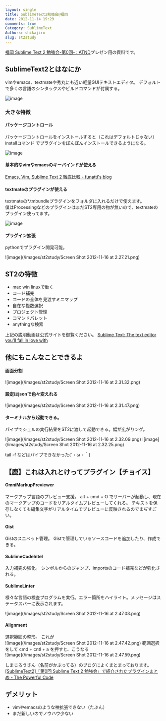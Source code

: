 ```yaml
---
layout: single
title: SublimeText2勉強会@福岡
date: 2012-11-14 19:29
comments: true
Category: SublimeText
Authors: shikajiro
slug: st2study
---
```


[福岡 Sublime Text 2 勉強会-第0回- : ATND](http://atnd.org/events/33785)プレゼン用の資料です。

## SublimeText2とはなにか
vimやemacs、textmateや秀丸にも近い軽量GUIテキストエディタ。
デフォルトで多くの言語のシンタックスやビルドコマンドが付属する。

![image](/images/st2study/st2preview.png)

### 大きな特徴

#### パッケージコントロール
パッケージコントロールをインストールすると（これはデフォルトじゃない）installコマンド でプラグインをぽんぽんインストールできるようになる。

![image](/images/st2study/pkg.png)

#### 基本的なvimやemacsのキーバインドが使える
[Emacs, Vim, Sublime Text 2 徹底比較 - funatti's blog](http://funatti.hatenablog.com/entry/2012/07/13/155629)

#### textmateのプラグインが使える
textmateの*.tmbundleプラグインをフォルダに入れるだけで使えます。  
僕はProcessingなどのプラグインはまだST2専用の物が無いので、textmateのプラグイン使ってます。

![image](/images/st2study/plugin.png)

#### プラグイン拡張
pythonでプラグイン開発可能。

![image](/images/st2study/Screen Shot 2012-11-16 at 2.27.21.png)

## ST2の特徴

* mac win linuxで動く
* コード補完
* コードの全体を見渡すミニマップ
* 自在な複数選択
* プロジェクト管理
* コマンドパレット
* anythingな検索

上記の説明動画は公式サイトを御覧ください。
[Sublime Text: The text editor you'll fall in love with](http://www.sublimetext.com/)

## 他にもこんなことできるよ

#### 画面分割

![image](/images/st2study/Screen Shot 2012-11-16 at 2.31.32.png)

#### 設定はjsonで色々変えれる

![image](/images/st2study/Screen Shot 2012-11-16 at 2.31.47.png)

#### ターミナルから起動できる。
パイプでシェルの実行結果をST2に渡して起動できる。幅が広がりング。

![image](/images/st2study/Screen Shot 2012-11-16 at 2.32.09.png)
![image](/images/st2study/Screen Shot 2012-11-16 at 2.32.25.png)

tail -f などはパイプできなかった(´・ω・｀)

## 【鹿】これは入れとけってプラグイン【チョイス】

#### OmniMarkupPreviewer
マークアップ言語のプレビュー支援。
alt + cmd + O でサーバーが起動し、現在のマークアップのコードをリアルタイムプレビューしてくれる。
テキストを保存しなくても編集文字がリアルタイムでプレビューに反映されるのでまぢすごい。

#### Gist
Gistのスニペット管理。
Gistで管理しているソースコードを追加したり、作成できる。

#### SublimeCodeIntel
入力補完の強化。
シンボルからのジャンプ、importsのコード補完などが強化される。

#### SublimeLinter
様々な言語の検査プログラムを実行。エラー箇所をハイライト。メッセージはステータスバーに表示されます。

![image](/images/st2study/Screen Shot 2012-11-16 at 2.47.03.png)

#### Alignment
選択範囲の整形。
これが  
![image](/images/st2study/Screen Shot 2012-11-16 at 2.47.42.png)
範囲選択をして cmd + cntl + a を押すと、こうなる  
![image](/images/st2study/Screen Shot 2012-11-16 at 2.47.59.png)

しまじろうさん（名前がかぶってる）のブログによくまとまっております。  
[[SublimeText2]「第0回 Sublime Text 2 勉強会」で紹介されたプラグインまとめ - The Powerful Code](http://powerful-code.com/blog/2012/11/plugins-for-st2/)


## デメリット
* vimやemacsのような神拡張できない（たぶん）
* まだ新しいのでノウハウ少ない
